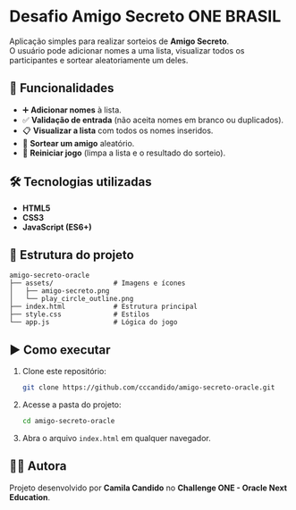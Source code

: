 # Desafio Amigo Secreto ONE BRASIL 

Aplicação simples para realizar sorteios de **Amigo Secreto**.  
O usuário pode adicionar nomes a uma lista, visualizar todos os participantes e sortear aleatoriamente um deles.  

## 🚀 Funcionalidades
- ➕ **Adicionar nomes** à lista.  
- ✅ **Validação de entrada** (não aceita nomes em branco ou duplicados).  
- 📋 **Visualizar a lista** com todos os nomes inseridos.  
- 🎲 **Sortear um amigo** aleatório.  
- 🔄 **Reiniciar jogo** (limpa a lista e o resultado do sorteio).  


## 🛠️ Tecnologias utilizadas
- **HTML5**  
- **CSS3**  
- **JavaScript (ES6+)**

## 📂 Estrutura do projeto
```
amigo-secreto-oracle
├── assets/               # Imagens e ícones
│   ├── amigo-secreto.png
│   └── play_circle_outline.png
├── index.html            # Estrutura principal
├── style.css             # Estilos
└── app.js                # Lógica do jogo
```

## ▶️ Como executar
1. Clone este repositório:
   ```bash
   git clone https://github.com/cccandido/amigo-secreto-oracle.git
   ```
2. Acesse a pasta do projeto:
   ```bash
   cd amigo-secreto-oracle
   ```
3. Abra o arquivo `index.html` em qualquer navegador.


## 👩‍💻 Autora
Projeto desenvolvido por **Camila Candido** no **Challenge ONE - Oracle Next Education**.
